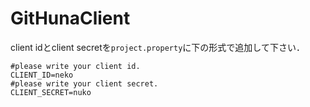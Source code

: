 # GitHunaClient

client idとclient secretを`project.property`に下の形式で追加して下さい．
```
#please write your client id.
CLIENT_ID=neko
#please write your client secret.
CLIENT_SECRET=nuko
```
